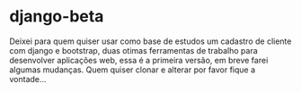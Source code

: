 # django-beta
 Deixei para quem quiser usar como base de estudos um cadastro de cliente com django e bootstrap, duas otimas ferramentas de trabalho para desenvolver aplicaçôes web,
essa é a primeira versão, em breve farei algumas mudanças.
 Quem quiser clonar e alterar por favor fique a vontade...
 
